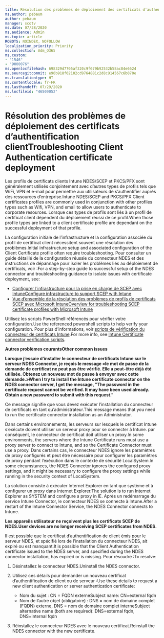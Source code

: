 ```yaml
---
title: Résolution des problèmes de déploiement des certificats d’authentification client
ms.author: pebaum
author: pebaum
manager: scotv
ms.date: 07/28/2020
ms.audience: Admin
ms.topic: article
ROBOTS: NOINDEX, NOFOLLOW
localization_priority: Priority
ms.collection: Adm_O365
ms.custom:
- "1546"
- "9000076"
ms.openlocfilehash: 698329d7705af320c9f679b92532b58ac84e6624
ms.sourcegitcommit: e90b918f02102cd9764881c2d8c914567c6b070e
ms.translationtype: HT
ms.contentlocale: fr-FR
ms.lasthandoff: 07/29/2020
ms.locfileid: "46509052"
---
```

# <a name="troubleshooting-client-authentication-certificate-deployment"></a><span data-ttu-id="7a88d-102">Résolution des problèmes de déploiement des certificats d’authentification client</span><span class="sxs-lookup"><span data-stu-id="7a88d-102">Troubleshooting Client Authentication certificate deployment</span></span>

<span data-ttu-id="7a88d-103">Les profils de certificats clients Intune NDES/SCEP et PKCS/PFX sont généralement utilisés conjointement avec d’autres types de profils tels que WiFi, VPN et e-mail pour permettre aux utilisateurs de s’authentifier auprès des ressources d’entreprise.</span><span class="sxs-lookup"><span data-stu-id="7a88d-103">Intune NDES/SCEP and PKCS/PFX Client certificates profiles are commonly used in conjunction with other profiles types such as Wifi, VPN, and email to allow users to authenticate to corporate resources.</span></span> <span data-ttu-id="7a88d-104">Lorsque ces types de profils sont liés à un profil de certificat client dépendent du déploiement réussi de ce profil.</span><span class="sxs-lookup"><span data-stu-id="7a88d-104">When those profile types are linked to a client certificate profile are dependant on the successful deployment of that profile.</span></span>

<span data-ttu-id="7a88d-105">La configuration initiale de l’infrastructure et la configuration associée du profil de certificat client nécessitent souvent une résolution des problèmes.</span><span class="sxs-lookup"><span data-stu-id="7a88d-105">Initial infrastructure setup and associated configuration of the Client Certificate profile often require troubleshooting.</span></span> <span data-ttu-id="7a88d-106">Pour consulter un guide détaillé de la configuration réussie du connecteur NDES et des instructions de dépannage pour isoler les problèmes liés au déploiement de certificats, voir :</span><span class="sxs-lookup"><span data-stu-id="7a88d-106">For a step-by-step guide to successful setup of the NDES connector and troubleshooting guidance to isolate issues with certificate deployment, see:</span></span> 

- [<span data-ttu-id="7a88d-107">Configurer l’infrastructure pour la prise en charge de SCEP avec Intune</span><span class="sxs-lookup"><span data-stu-id="7a88d-107">Configure infrastructure to support SCEP with Intune</span></span>](https://support.microsoft.com/help/4459540/troubleshoot-ndes-configuration-for-use-with-intune)
- [<span data-ttu-id="7a88d-108">Vue d’ensemble de la résolution des problèmes de profils de certificats SCEP avec Microsoft Intune</span><span class="sxs-lookup"><span data-stu-id="7a88d-108">Overview for troubleshooting SCEP certificate profiles with Microsoft Intune</span></span>](https://support.microsoft.com/help/4457481/troubleshooting-scep-certificate-profile-deployment-in-intune)

<span data-ttu-id="7a88d-109">Utilisez les scripts PowerShell référencés pour vérifier votre configuration.</span><span class="sxs-lookup"><span data-stu-id="7a88d-109">Use the referenced powershell scripts to help verify your configuration.</span></span> <span data-ttu-id="7a88d-110">Pour plus d’informations, voir [scripts de vérification du connecteur de certificats Intune](https://github.com/microsoftgraph/powershell-intune-samples/tree/master/CertificationAuthority).</span><span class="sxs-lookup"><span data-stu-id="7a88d-110">For more info, see [Intune Certificate connector verification scripts](https://github.com/microsoftgraph/powershell-intune-samples/tree/master/CertificationAuthority).</span></span>

  
<span data-ttu-id="7a88d-111">**Autres problèmes courants**</span><span class="sxs-lookup"><span data-stu-id="7a88d-111">**Other common issues**</span></span>

<span data-ttu-id="7a88d-112">**Lorsque j’essaie d’installer le connecteur de certificats Intune sur le serveur NDES Connector, je reçois le message «le mot de passe de la demande de certificat ne peut pas être vérifié. Elle a peut-être déjà été utilisée. Obtenez un nouveau mot de passe à envoyer avec cette demande.»**</span><span class="sxs-lookup"><span data-stu-id="7a88d-112">**When I try to install the Intune certificate connector on the NDES connector server, I get the message, "The password in the certificate request cannot be verified. It may have been used already. Obtain a new password to submit with this request."**</span></span>  

<span data-ttu-id="7a88d-113">Ce message signifie que vous devez exécuter l’installation du connecteur de certificats en tant qu’administrateur.</span><span class="sxs-lookup"><span data-stu-id="7a88d-113">This message means that you need to run the certificate connector installation as an Administrator.</span></span>

<span data-ttu-id="7a88d-114">Dans certains environnements, les serveurs sur lesquels le certificat Intune s’exécute doivent utiliser un serveur proxy pour se connecter à Intune. par conséquent, le connecteur de certificat doit utiliser un proxy.</span><span class="sxs-lookup"><span data-stu-id="7a88d-114">In some environments, the servers where the Intune Certificate runs must use a proxy server to connect to Intune, and so the Certificate Connector must use a proxy.</span></span> <span data-ttu-id="7a88d-115">Dans certains cas, le connecteur NDES ignore les paramètres de proxy configurés et peut être nécessaire pour configurer les paramètres de proxy pendant l’exécution dans le contexte de sécurité LocalSystem.</span><span class="sxs-lookup"><span data-stu-id="7a88d-115">In some circumstances, the NDES Connector ignores the configured proxy settings, and it might be necessary to configure the proxy settings while running in the security context of LocalSystem.</span></span> 
 
<span data-ttu-id="7a88d-116">La solution consiste à exécuter Internet Explorer en tant que système et à configurer un proxy dans Internet Explorer.</span><span class="sxs-lookup"><span data-stu-id="7a88d-116">The solution is to run Internet Explorer as SYSTEM and configure a proxy in IE.</span></span> <span data-ttu-id="7a88d-117">Après un redémarrage du service Intune Connector, le connecteur NDES se connecte à Intune.</span><span class="sxs-lookup"><span data-stu-id="7a88d-117">After a restart of the Intune Connector Service, the NDES Connector connects to Intune.</span></span>

<span data-ttu-id="7a88d-118">**Les appareils utilisateur ne reçoivent plus les certificats SCEP de NDES.**</span><span class="sxs-lookup"><span data-stu-id="7a88d-118">**User devices are no longer receiving SCEP certificates from NDES.**</span></span>

<span data-ttu-id="7a88d-119">Il est possible que le certificat d’authentification de client émis pour le serveur NDES, et spécifié lors de l’installation du connecteur NDES, ait expiré ou est manquant.</span><span class="sxs-lookup"><span data-stu-id="7a88d-119">It is possible that the Client Authentication certificate issued to the NDES server, and specified during the NDES connector installation, has expired or is missing.</span></span> <span data-ttu-id="7a88d-120">Pour résoudre :</span><span class="sxs-lookup"><span data-stu-id="7a88d-120">To resolve:</span></span> 
 
1. <span data-ttu-id="7a88d-121">Désinstallez le connecteur NDES.</span><span class="sxs-lookup"><span data-stu-id="7a88d-121">Uninstall the NDES connector.</span></span>  
2. <span data-ttu-id="7a88d-122">Utilisez ces détails pour demander un nouveau certificat d’authentification de client ou de serveur :</span><span class="sxs-lookup"><span data-stu-id="7a88d-122">Use these details to request a new client authentication or server authentication certificate:</span></span> 
 
    - <span data-ttu-id="7a88d-123">Nom du sujet : CN = FQDN externe</span><span class="sxs-lookup"><span data-stu-id="7a88d-123">Subject name: CN=external fqdn</span></span>  
    - <span data-ttu-id="7a88d-124">Nom de l’autre objet (obligatoire) : DNS = nom de domaine complet (FQDN) externe, DNS = nom de domaine complet interne</span><span class="sxs-lookup"><span data-stu-id="7a88d-124">Subject alternative name (both are required): DNS=external fqdn, DNS=internal fqdn</span></span> 
 
3. <span data-ttu-id="7a88d-125">Réinstallez le connecteur NDES avec le nouveau certificat.</span><span class="sxs-lookup"><span data-stu-id="7a88d-125">Reinstall the NDES connector with the new certificate.</span></span>